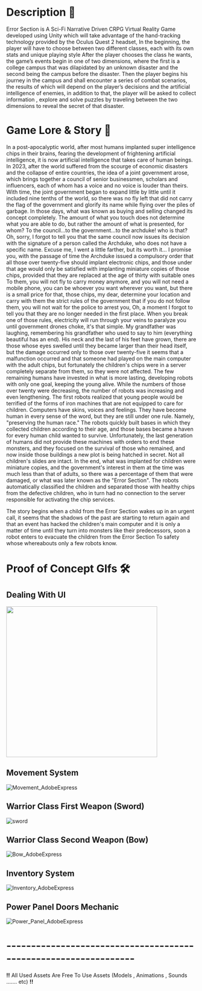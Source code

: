 # Description :speech_balloon:
Error Section is A Sci-Fi Narrative Driven CRPG Virtual Reality Game developed using Unity which will take advantage of the hand-tracking technology provided by the Oculus Quest 2 headset, In the beginning, the player will have to choose between two different classes, each with its own stats and unique playing style After the player chooses the class he wants, the game’s events begin in one of two dimensions, where the first is a college campus that was dilapidated by an unknown disaster and the second being the campus before the disaster. Then the player begins his journey in the campus and shall encounter a series of combat scenarios, the results of which will depend on the player’s decisions and the artificial intelligence of enemies, in addition to that, the player will be asked to collect information , explore and solve puzzles by traveling between the two dimensions to reveal the secret of that disaster.

# Game Lore & Story :scroll:
In a post-apocalyptic world, after most humans implanted super intelligence chips in their brains, fearing the development of frightening artificial intelligence, it is now artificial intelligence that takes care of human beings. In 2023, after the world suffered from the scourge of economic disasters and the collapse of entire countries, the idea of a joint government arose, which brings together a council of senior businessmen, scholars and influencers, each of whom has a voice and no voice is louder than theirs. With time, the joint government began to expand little by little until it included nine tenths of the world, so there was no fly left that did not carry the flag of the government and glorify its name while flying over the piles of garbage. In those days, what was known as buying and selling changed its concept completely. The amount of what you touch does not determine what you are able to do, but rather the amount of what is presented, for whom? To the council...to the government...to the archduke! who is that? Oh, sorry, I forgot to tell you that the same council now issues its decision with the signature of a person called the Archduke, who does not have a specific name. Excuse me, I went a little farther, but its worth it... I promise you, with the passage of time the Archduke issued a compulsory order that all those over twenty-five should implant electronic chips, and those under that age would only be satisfied with implanting miniature copies of those chips, provided that they are replaced at the age of thirty with suitable ones To them, you will not fly to carry money anymore, and you will not need a mobile phone, you can be whoever you want wherever you want, but there is a small price for that, those chips, my dear, determine your location and carry with them the strict rules of the government that if you do not follow them, you will not wait for the police to arrest you, Oh, a moment I forgot to tell you that they are no longer needed in the first place. When you break one of those rules, electricity will run through your veins to paralyze you until government drones choke, it's that simple. My grandfather was laughing, remembering his grandfather who used to say to him (everything beautiful has an end). His neck and the last of his feet have grown, there are those whose eyes swelled until they became larger than their head itself, but the damage occurred only to those over twenty-five it seems that a malfunction occurred and that someone had played on the main computer with the adult chips, but fortunately the children's chips were in a server completely separate from them, so they were not affected.
The few remaining humans have invested in what is more lasting, developing robots with only one goal, keeping the young alive. While the numbers of those over twenty were decreasing, the number of robots was increasing and even lengthening. The first robots realized that young people would be terrified of the forms of iron machines that are not equipped to care for children. Computers have skins, voices and feelings. They have become human in every sense of the word, but they are still under one rule. Namely, "preserving the human race." The robots quickly built bases in which they collected children according to their age, and those bases became a haven for every human child wanted to survive. Unfortunately, the last generation of humans did not provide these machines with orders to end these monsters, and they focused on the survival of those who remained, and now inside those buildings a new plot is being hatched in secret. Not all children's slides are intact. In the end, what was implanted for children were miniature copies, and the government's interest in them at the time was much less than that of adults, so there was a percentage of them that were damaged, or what was later known as the "Error Section". The robots automatically classified the children and separated those with healthy chips from the defective children, who in turn had no connection to the server responsible for activating the chip services.

The story begins when a child from the Error Section wakes up in an urgent call, it seems that the shadows of the past are starting to return again and that an event has hacked the children's main computer and it is only a matter of time until they turn into monsters like their predecessors, soon a robot enters to evacuate the children from the Error Section To safety whose whereabouts only a few robots know.


# Proof of Concept GIfs :hammer_and_wrench:

 ## Dealing With UI ##
 <img src="https://user-images.githubusercontent.com/79377889/208544879-3e106509-7a06-4838-a25f-f990c441269c.gif" width="400">
 
 ## Movement System ##
 ![Movement_AdobeExpress](https://user-images.githubusercontent.com/79377889/208545034-59b3ba28-5b50-4ce3-9c21-fddb33d559ea.gif)
 
 ## Warrior Class First Weapon (Sword) ##
 ![sword](https://user-images.githubusercontent.com/79377889/208545150-7670e3fc-ab2b-4a22-8846-a8a79112e5e9.gif)
 
 ## Warrior Class Second Weapon (Bow) ##
 ![Bow_AdobeExpress](https://user-images.githubusercontent.com/79377889/208545226-fbb24422-99f6-48ac-a426-a71a0e552fdd.gif)

 ## Inventory System ##
 ![Inventory_AdobeExpress](https://user-images.githubusercontent.com/79377889/208545267-64c133b8-9166-43e6-8e38-cd440a1a7fee.gif)
 
 ## Power Panel Doors Mechanic ##
 ![Power_Panel_AdobeExpress](https://user-images.githubusercontent.com/79377889/208545313-cec43acb-e6b0-43b9-b221-1656cb4feb0f.gif)
 
 # ----------------------------------------------------------------
 
 **!!** All Used Assets Are Free To Use Assets (Models , Animations , Sounds ....... etc) **!!** 

 














